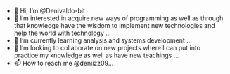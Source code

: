 - 👋 Hi, I’m @Denivaldo-bit
- 👀 I’m interested in acquire new ways of programming as well as through that knowledge have the wisdom to implement new technologies and help the world with technology  ... 
- 🌱 I’m currently learning analysis and systems development ...
- 💞️ I’m looking to collaborate on new projects where I can put into practice my knowledge as well as have new teachings ...
- 📫 How to reach me @deniizz09... 

<!---
Denivaldo-bit/Denivaldo-bit is a ✨ special ✨ repository because its `README.md` (this file) appears on your GitHub profile.
You can click the Preview link to take a look at your changes.
--->
